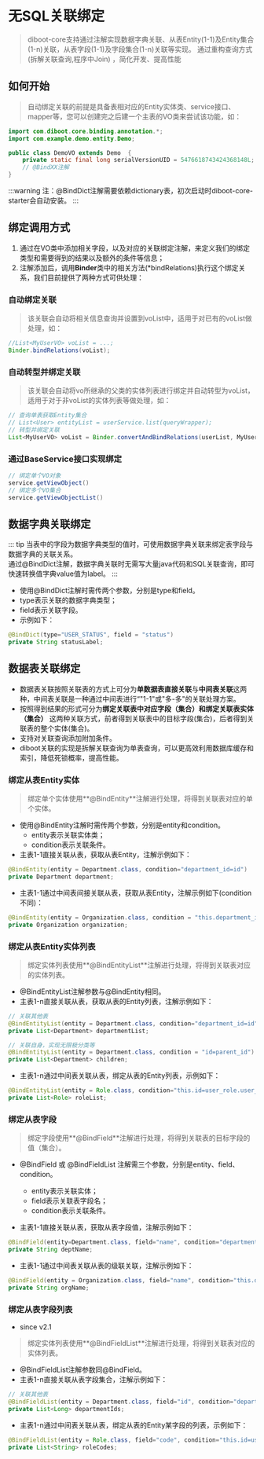 # 无SQL关联绑定

> diboot-core支持通过注解实现数据字典关联、从表Entity(1-1)及Entity集合(1-n)关联，从表字段(1-1)及字段集合(1-n)关联等实现。
> 通过重构查询方式 (拆解关联查询,程序中Join) ，简化开发、提高性能

## 如何开始
> 自动绑定关联的前提是具备表相对应的Entity实体类、service接口、mapper等，您可以创建完之后建一个主表的VO类来尝试该功能，如：
```java
import com.diboot.core.binding.annotation.*;
import com.example.demo.entity.Demo;

public class DemoVO extends Demo  {
    private static final long serialVersionUID = 5476618743424368148L;
    // @BindXX注解
}
```

:::warning
注：@BindDict注解需要依赖dictionary表，初次启动时diboot-core-starter会自动安装。
:::

## 绑定调用方式
1. 通过在VO类中添加相关字段，以及对应的关联绑定注解，来定义我们的绑定类型和需要得到的结果以及额外的条件等信息；
2. 注解添加后，调用**Binder**类中的相关方法(*bindRelations)执行这个绑定关系，我们目前提供了两种方式可供处理：
### 自动绑定关联
> 该关联会自动将相关信息查询并设置到voList中，适用于对已有的voList做处理，如：
```java
//List<MyUserVO> voList = ...; 
Binder.bindRelations(voList);
```
### 自动转型并绑定关联
> 该关联会自动将vo所继承的父类的实体列表进行绑定并自动转型为voList，适用于对于非voList的实体列表等做处理，如：
```java
// 查询单表获取Entity集合
// List<User> entityList = userService.list(queryWrapper);
// 转型并绑定关联
List<MyUserVO> voList = Binder.convertAndBindRelations(userList, MyUserVO.class);
```
### 通过BaseService接口实现绑定
```java
// 绑定单个VO对象
service.getViewObject()
// 绑定多个VO集合
service.getViewObjectList()
```
## 数据字典关联绑定
::: tip
当表中的字段为数据字典类型的值时，可使用数据字典关联来绑定表字段与数据字典的关联关系。
<br>
通过@BindDict注解，数据字典关联时无需写大量java代码和SQL关联查询，即可快速转换值字典value值为label。
:::
* 使用@BindDict注解时需传两个参数，分别是type和field。
 * type表示关联的数据字典类型；
 * field表示关联字段。
* 示例如下：
```java
@BindDict(type="USER_STATUS", field = "status")
private String statusLabel;
```

## 数据表关联绑定
* 数据表关联按照关联表的方式上可分为**单数据表直接关联**与**中间表关联**这两种，中间表关联是一种通过中间表进行“"1-1"或"多-多"的关联处理方案。
* 按照得到结果的形式可分为**绑定关联表中对应字段（集合）**和**绑定关联表实体（集合）** 这两种关联方式，前者得到关联表中的目标字段(集合)，后者得到关联表的整个实体(集合)。
* 支持对关联查询添加附加条件。
* diboot关联的实现是拆解关联查询为单表查询，可以更高效利用数据库缓存和索引，降低死锁概率，提高性能。

### 绑定从表Entity实体
> 绑定单个实体使用**@BindEntity**注解进行处理，将得到关联表对应的单个实体。
* 使用@BindEntity注解时需传两个参数，分别是entity和condition。
    * entity表示关联实体类；
    * condition表示关联条件。
* 主表1-1直接关联从表，获取从表Entity，注解示例如下：
```java
@BindEntity(entity = Department.class, condition="department_id=id")
private Department department;
```
* 主表1-1通过中间表间接关联从表，获取从表Entity，注解示例如下(condition不同)：
```java
@BindEntity(entity = Organization.class, condition = "this.department_id=department.id AND department.org_id=id")
private Organization organization;
```

### 绑定从表Entity实体列表
> 绑定实体列表使用**@BindEntityList**注解进行处理，将得到关联表对应的实体列表。
* @BindEntityList注解参数与@BindEntity相同。
* 主表1-n直接关联从表，获取从表的Entity列表，注解示例如下：
```java
// 关联其他表
@BindEntityList(entity = Department.class, condition="department_id=id")
private List<Department> departmentList;

// 关联自身，实现无限极分类等
@BindEntityList(entity = Department.class, condition = "id=parent_id")
private List<Department> children;
```
* 主表1-n通过中间表关联从表，绑定从表的Entity列表，示例如下：
```java
@BindEntityList(entity = Role.class, condition="this.id=user_role.user_id AND user_role.role_id=id")
private List<Role> roleList;
```

### 绑定从表字段
> 绑定字段使用**@BindField**注解进行处理，将得到关联表的目标字段的值（集合）。
* @BindField 或 @BindFieldList 注解需三个参数，分别是entity、field、condition。
    * entity表示关联实体；
    * field表示关联表字段名；
    * condition表示关联条件。

* 主表1-1直接关联从表，获取从表字段值，注解示例如下：
```java
@BindField(entity=Department.class, field="name", condition="department_id=id AND parent_id>=0")
private String deptName;
```

* 主表1-1通过中间表关联从表的级联关联，注解示例如下：
```java
@BindField(entity = Organization.class, field="name", condition="this.department_id=department.id AND department.org_id=id")
private String orgName;
```

### 绑定从表字段列表
* since v2.1
> 绑定实体列表使用**@BindFieldList**注解进行处理，将得到关联表对应的实体列表。
* @BindFieldList注解参数同@BindField。
* 主表1-n直接关联从表字段集合，注解示例如下：
```java
// 关联其他表
@BindFieldList(entity = Department.class, field="id", condition="department_id=id")
private List<Long> departmentIds;

```
* 主表1-n通过中间表关联从表，绑定从表的Entity某字段的列表，示例如下：
```java
@BindFieldList(entity = Role.class, field="code", condition="this.id=user_role.user_id AND user_role.role_id=id")
private List<String> roleCodes;
```